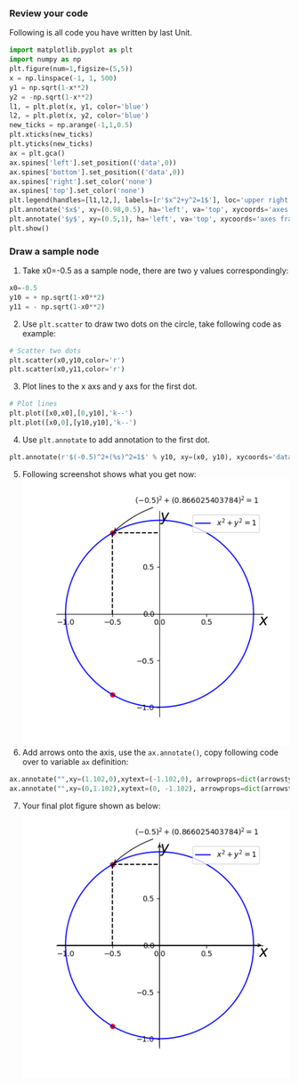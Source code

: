 ### Review your code
Following is all code you have written by last Unit.
```python
import matplotlib.pyplot as plt
import numpy as np
plt.figure(num=1,figsize=(5,5))
x = np.linspace(-1, 1, 500)
y1 = np.sqrt(1-x**2)
y2 = -np.sqrt(1-x**2)
l1, = plt.plot(x, y1, color='blue')
l2, = plt.plot(x, y2, color='blue')
new_ticks = np.arange(-1,1,0.5)
plt.xticks(new_ticks)
plt.yticks(new_ticks)
ax = plt.gca()
ax.spines['left'].set_position(('data',0))
ax.spines['bottom'].set_position(('data',0))
ax.spines['right'].set_color('none')
ax.spines['top'].set_color('none')
plt.legend(handles=[l1,l2,], labels=[r'$x^2+y^2=1$'], loc='upper right')
plt.annotate('$x$', xy=(0.98,0.5), ha='left', va='top', xycoords='axes fraction', fontsize=20)
plt.annotate('$y$', xy=(0.5,1), ha='left', va='top', xycoords='axes fraction', textcoords='offset points',fontsize=20)
plt.show()
```
### Draw a sample node
1. Take x0=-0.5 as a sample node, there are two y values correspondingly:
```python
x0=-0.5
y10 = + np.sqrt(1-x0**2)
y11 = - np.sqrt(1-x0**2)
```
2. Use `plt.scatter` to draw two dots on the circle, take following code as example:
```python
# Scatter two dots
plt.scatter(x0,y10,color='r')
plt.scatter(x0,y11,color='r')
```
3. Plot lines to the x axs and y axs for the first dot.
```python
# Plot lines
plt.plot([x0,x0],[0,y10],'k--')
plt.plot([x0,0],[y10,y10],'k--')
```
4. Use `plt.annotate` to add annotation to the first dot.
```python
plt.annotate(r'$(-0.5)^2+(%s)^2=1$' % y10, xy=(x0, y10), xycoords='data',xytext=(+30,+40),textcoords='offset points', arrowprops=dict(arrowstyle='->',connectionstyle="arc3,rad=.2"))
```
5. Following screenshot shows what you get now:  
![Final Chart of a Circle](media/2.1_finalChart.png)
6. Add arrows onto the axis, use the `ax.annotate()`, copy following code over to variable `ax` definition:
```python
ax.annotate("",xy=(1.102,0),xytext=(-1.102,0), arrowprops=dict(arrowstyle="->"))
ax.annotate("",xy=(0,1.102),xytext=(0, -1.102), arrowprops=dict(arrowstyle="->"))
```
7. Your final plot figure shown as below:  
![final figure](media/3_finalChart.png)
